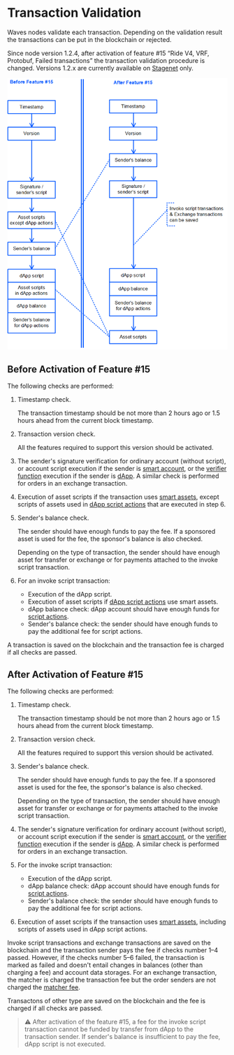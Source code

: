 # Transaction Validation

Waves nodes validate each transaction. Depending on the validation result the transactions can be put in the blockchain or rejected.

Since node version 1.2.4, after activation of feature #15 “Ride V4, VRF, Protobuf, Failed transactions” the transaction validation procedure is changed. Versions 1.2.x are currently available on [Stagenet](/en/blockchain/blockchain-network/stage-network) only.

![](./_assets/tx-validaton.png)

## Before Activation of Feature #15

The following checks are performed:

1. Timestamp check.

   The transaction timestamp should be not more than 2 hours ago or 1.5 hours ahead from the current block timestamp.

2. Transaction version check.

   All the features required to support this version should be activated.

3. The sender's signature verification for ordinary account (without script), or account script execution if the sender is [smart account](/en/blockchain/account/smart-account), or the [verifier function](/en/ride/functions/verifier-function) execution if the sender is [dApp](/en/blockchain/account/dapp). A similar check is performed for orders in an exchange transaction.

4. Execution of asset scripts if the transaction uses [smart assets](/en/blockchain/token/smart-asset), except scripts of assets used in [dApp script actions](/en/ride/structures/script-actions) that are executed in step 6.
5. Sender's balance check.

   The sender should have enough funds to pay the fee. If a sponsored asset is used for the fee, the sponsor's balance is also checked.

   Depending on the type of transaction, the sender should have enough asset for transfer or exchange or for payments attached to the invoke script transaction.
6. For an invoke script transaction:
   * Execution of the dApp script.
   * Execution of asset scripts if [dApp script actions](/en/ride/structures/script-actions) use smart assets.
   * dApp balance check: dApp account should have enough funds for [script actions](/en/ride/structures/script-actions).
   * Sender's balance check: the sender should have enough funds to pay the additional fee for script actions.

A transaction is saved on the blockchain and the transaction fee is charged if all checks are passed.

## After Activation of Feature #15

The following checks are performed:

1. Timestamp check.

   The transaction timestamp should be not more than 2 hours ago or 1.5 hours ahead from the current block timestamp.

2. Transaction version check.

   All the features required to support this version should be activated.

3. Sender's balance check.

   The sender should have enough funds to pay the fee. If a sponsored asset is used for the fee, the sponsor's balance is also checked.

   Depending on the type of transaction, the sender should have enough asset for transfer or exchange or for payments attached to the invoke script transaction.

4. The sender's signature verification for ordinary account (without script), or account script execution if the sender is [smart account](/en/blockchain/account/smart-account), or the [verifier function](/en/ride/functions/verifier-function) execution if the sender is [dApp](/en/blockchain/account/dapp). A similar check is performed for orders in an exchange transaction.
5. For the invoke script transaction:
   * Execution of the dApp script.
   * dApp balance check: dApp account should have enough funds for [script actions](/en/ride/structures/script-actions).
   * Sender's balance check: the sender should have enough funds to pay the additional fee for script actions.
6. Execution of asset scripts if the transaction uses [smart assets](/en/blockchain/token/smart-asset), including scripts of assets used in dApp script actions.

Invoke script transactions and exchange transactions are saved on the blockchain and the transaction sender pays the fee if checks number 1–4 passed. However, if the checks number 5–6 failed, the transaction is marked as failed and doesn't entail changes in balances (other than charging a fee) and account data storages. For an exchange transaction, the matcher is charged the transaction fee but the order senders are not charged the [matcher fee](https://docs.waves.exchange/en/waves-matcher/matcher-fee).

Transactons of other type are saved on the blockchain and the fee is charged if all checks are passed.

> :warning: After activation of the feature #15, a fee for the invoke script transaction cannot be funded by transfer from dApp to the transaction sender. If sender's balance is insufficient to pay the fee, dApp script is not executed.
